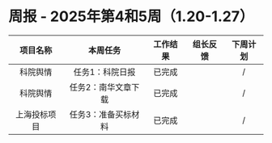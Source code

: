 
# 周报 - 2025年第4和5周（1.20-1.27）


|  项目名称  | 本周任务 | 工作结果 | 组长反馈 |  下周计划| 
|:----------:|:--------:|:--------:|:--------:|:--------:|
| 科院舆情       | 任务1：科院日报    | 已完成      |       | /      |
|  科院舆情       | 任务2：南华文章下载    | 已完成      |       | /      |
| 上海投标项目      | 任务3：准备买标材料        | 已完成      |       |/      |
